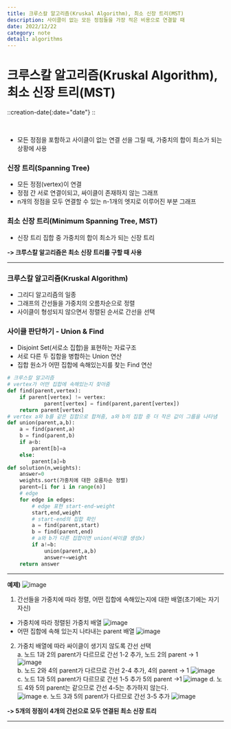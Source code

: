 ```yaml
---
title: 크루스칼 알고리즘(Kruskal Algorithm), 최소 신장 트리(MST)
description: 사이클이 없는 모든 정점들을 가장 적은 비용으로 연결할 때
date: 2022/12/22
category: note
detail: algorithms
---
```


# 크루스칼 알고리즘(Kruskal Algorithm), 최소 신장 트리(MST)
::creation-date{:date="date"}
::

<br/>  

- 모든 정점을 포함하고 사이클이 없는 연결 선을 그릴 때, 가중치의 합이 최소가 되는 상황에 사용
### 신장 트리(Spanning Tree)
- 모든 정점(vertex)이 연결
- 정점 간 서로 연결이되고, 싸이클이 존재하지 않는 그래프
- n개의 정점을 모두 연결할 수 있는 n-1개의 엣지로 이루어진 부분 그래프

### 최소 신장 트리(Minimum Spanning Tree, MST)
- 신장 트리 집합 중 가중치의 합이 최소가 되는 신장 트리

**-> 크루스칼 알고리즘은 최소 신장 트리를 구할 때 사용** 

---

### 크루스칼 알고리즘(Kruskal Algorithm)
- 그리디 알고리즘의 일종
- 그래프의 간선들을 가중치의 오름차순으로 정렬
- 사이클이 형성되지 않으면서 정렬된 순서로 간선을 선택

### 사이클 판단하기 - Union & Find
- Disjoint Set(서로소 집합)을 표현하는 자료구조
- 서로 다른 두 집합을 병합하는 Union 연산
- 집합 원소가 어떤 집합에 속해있는지를 찾는 Find 연산

``` py
# 크루스칼 알고리즘
# vertex가 어떤 집합에 속해있는지 찾아줌 
def find(parent,vertex):
	if parent[vertex] != vertex:
			parent[vertex] = find(parent,parent[vertex])
	return parent[vertex]
# vertex a와 b를 같은 집합으로 합쳐줌, a와 b의 집합 중 더 작은 값이 그룹을 나타냄
def union(parent,a,b):
	a = find(parent,a)
	b = find(parent,b)
	if a<b:
		parent[b]=a
	else:
		parent[a]=b
def solution(n,weights):
	answer=0
	weights.sort(가중치에 대한 오름차순 정렬)
	parent=[i for i in range(n)]
	# edge
	for edge in edges:
		# edge 표현 start-end-weight
		start,end,weight
		# start-end의 집합 확인
		a = find(parent,start)
		b = find(parent,end)
		# a와 b가 다른 집합이면 union(싸이클 생성x)
		if a!=b:
			union(parent,a,b)
			answer+=weight
	return answer
```

---
**예제)**
![image](/algorithms/kruskalAlgorithm/1-1.png)  
1. 간선들을 가중치에 따라 정렬, 어떤 집합에 속해있는지에 대한 배열(초기에는 자기 자신)  
- 가중치에 따라 정렬된 가중치 배열
![image](/algorithms/kruskalAlgorithm/1-2.png)
- 어떤 집합에 속해 있는지 나타내는 parent 배열
![image](/algorithms/kruskalAlgorithm/1-3.png)
2. 가중치 배열에 따라 싸이클이 생기지 않도록 간선 선택  
a. 노드 1과 2의 parent가 다르므로 간선 1-2 추가, 노드 2의 parent -> 1
![image](/algorithms/kruskalAlgorithm/1-4.png)   
b. 노드 2와 4의 parent가 다르므로 간선 2-4 추가, 4의 parent -> 1
![image](/algorithms/kruskalAlgorithm/1-5.png)  
c. 노드 1과 5의 parent가 다르므로 간선 1-5 추가 5의 parent ->1
![image](/algorithms/kruskalAlgorithm/1-6.png)
d. 노드 4와 5의 parent는 같으므로 간선 4-5는 추가하지 않는다.  
![image](/algorithms/kruskalAlgorithm/1-7.png)
e. 노드 3과 5의 parent가 다르므로 간선 3-5 추가 
![image](/algorithms/kruskalAlgorithm/1-8.png)    

**-> 5개의 정점이 4개의 간선으로 모두 연결된 최소 신장 트리**

---

